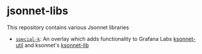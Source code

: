 # jsonnet-libs

This repository contains various Jsonnet libraries

- [`special-k`](special-k/): An overlay which adds functionality to Grafana Labs
  [ksonnet-util](https://github.com/grafana/jsonnet-libs/blob/master/ksonnet-util/) 
  and ksonnet's [ksonnet-lib](https://github.com/ksonnet/ksonnet-lib)
